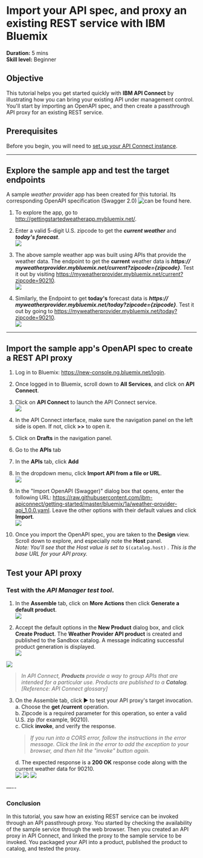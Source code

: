 # Import your API spec, and proxy an existing REST service with IBM Bluemix
**Duration:** 5 mins  
**Skill level:** Beginner  

## Objective
This tutorial helps you get started quickly with **IBM API Connect** by illustrating how you can bring your existing API under management control. You'll start by importing an OpenAPI spec, and then create a passthrough API proxy for an existing REST service.

## Prerequisites
Before you begin, you will need to <a href="https://github.com/ibm-apiconnect/getting-started/tree/master/bluemix/0-prereq" target="blank">set up your API Connect instance</a>.

---


## Explore the sample app and test the target endpoints
A sample _weather provider_ app has been created for this tutorial. Its corresponding OpenAPI specification (Swagger 2.0)  ![can be found here](https://raw.githubusercontent.com/ibm-apiconnect/getting-started/master/bluemix/1a/weather-provider-api_1.0.0.yaml).  
1. To explore the app, go to http://gettingstartedweatherapp.mybluemix.net/.  
2. Enter a valid 5-digit U.S. zipcode to get the _**current weather**_ and _**today's forecast**_.  
  ![](images/explore-weatherapp-1.png)

3. The above sample weather app was built using APIs that provide the weather data. The endpoint to get the **current** weather data is _**https:// myweatherprovider<span></span>.mybluemix.net/current?zipcode={zipcode}**_. Test it out by visiting https://myweatherprovider.mybluemix.net/current?zipcode=90210.  
  ![](images/explore-weatherapp-2.png)

4. Similarly, the Endpoint to get **today's** forecast data is _**https:// myweatherprovider<span></span>.mybluemix.net/today?zipcode={zipcode}**_. Test it out by going to https://myweatherprovider.mybluemix.net/today?zipcode=90210.  
  ![](images/explore-weatherapp-3.png)


---

## Import the sample app's OpenAPI spec to create a REST API proxy
1. Log in to Bluemix: https://new-console.ng.bluemix.net/login.
2. Once logged in to Bluemix, scroll down to **All Services**, and click on **API Connect**. 
3. Click on **API Connect** to launch the API Connect service.  
  ![](images/bluemix-launch-apic.png)   
  
4. In the API Connect interface, make sure the navigation panel on the left side is open. If not, click **>>** to open it.  
5. Click on **Drafts** in the navigation panel.   
6. Go to the **APIs** tab
7. In the **APIs** tab, click **Add**
8. In the dropdown menu, click **Import API from a file or URL**.  
     ![](images/import-1.png) 
 
9. In the "Import OpenAPI (Swagger)" dialog box that opens, enter the following URL:
https://raw.githubusercontent.com/ibm-apiconnect/getting-started/master/bluemix/1a/weather-provider-api_1.0.0.yaml. Leave the other options with their default values and click **Import**.  
    ![](images/import-2.png)  

10. Once you import the OpenAPI spec, you are taken to the **Design** view. Scroll down to explore, and especially note the **Host** panel.   
    _Note: You'll see that the Host value is set to_ ```$(catalog.host)``` _. This is the base URL for your API proxy._



## Test your API proxy
### Test with the _API Manager test tool_.
1. In the **Assemble** tab, click on **More Actions** then click **Generate a default product**.  
  ![](/bluemix/1a/images/generate-default-product-1.png)   
  
2. Accept the default options in the **New Product** dialog box, and click **Create Product**. The **Weather Provider API product** is created and published to the Sandbox catalog. A message indicating successful product generation is displayed.  
  ![](/bluemix/1a/images/generate-default-product-2.png)  
  
  ![](/bluemix/1a/images/generate-default-product-3.png) 

  > _In API Connect, **Products** provide a way to group APIs that are intended for a particular use. Products are published to a **Catalog**.  [Reference: API Connect glossary]_

3. On the Assemble tab, click ► to test your API proxy's target invocation.  
   a. Choose the **get /current** operation.  
   b. Zipcode is a required parameter for this operation, so enter a valid U.S. zip (for example, 90210).  
   c. Click **invoke**, and verify the response.  
   > _If you run into a CORS error, follow the instructions in the error message. Click the link in the error to add the exception to your browser, and then hit the "invoke" button again._  
  
   d. The expected response is a **200 OK** response code along with  the current weather data for 90210.  
    ![](images/test-invoke-1.png) 
    ![](images/test-invoke-2.png) 
    ![](images/test-invoke-3.png)  


—-- 

### Conclusion
In this tutorial, you saw how an existing REST service can be invoked through an API passthrough proxy. You started by checking the availability of the sample service through the web browser. Then you created an API proxy in API Connect, and linked the proxy to the sample service to be invoked. You packaged your API into a product, published the product to catalog, and tested the proxy.

